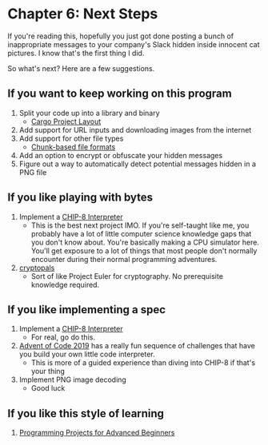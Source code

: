 # Chapter 6: Next Steps

If you're reading this, hopefully you just got done posting a bunch of inappropriate messages to your company's Slack hidden inside innocent cat pictures. I know that's the first thing I did.

So what's next? Here are a few suggestions.


## If you want to keep working on this program
 1. Split your code up into a library and binary
    * [Cargo Project Layout](https://doc.rust-lang.org/cargo/guide/project-layout.html)
 2. Add support for URL inputs and downloading images from the internet
 3. Add support for other file types
    * [Chunk-based file formats](https://en.wikipedia.org/wiki/File_format#Chunk-based_formats)
 4. Add an option to encrypt or obfuscate your hidden messages
 5. Figure out a way to automatically detect potential messages hidden in a PNG file



## If you like playing with bytes
1. Implement a [CHIP-8 Interpreter](http://devernay.free.fr/hacks/chip8/C8TECH10.HTM)
    * This is the best next project IMO. If you're self-taught like me, you probably have a lot of little computer science knowledge gaps that you don't know about. You're basically making a CPU simulator here. You'll get exposure to a lot of things that most people don't normally encounter during their normal programming adventures.
2. [cryptopals](https://cryptopals.com/)
    * Sort of like Project Euler for cryptography. No prerequisite knowledge required.


## If you like implementing a spec
 1. Implement a [CHIP-8 Interpreter](http://devernay.free.fr/hacks/chip8/C8TECH10.HTM)
    * For real, go do this.
 2. [Advent of Code 2019](https://adventofcode.com/2019) has a really fun sequence of challenges that have you build your own little code interpreter.
    * This is more of a guided experience than diving into CHIP-8 if that's your thing  
 3. Implement PNG image decoding
    * Good luck

## If you like this style of learning
 1. [Programming Projects for Advanced Beginners](https://robertheaton.com/2018/12/08/programming-projects-for-advanced-beginners/)
